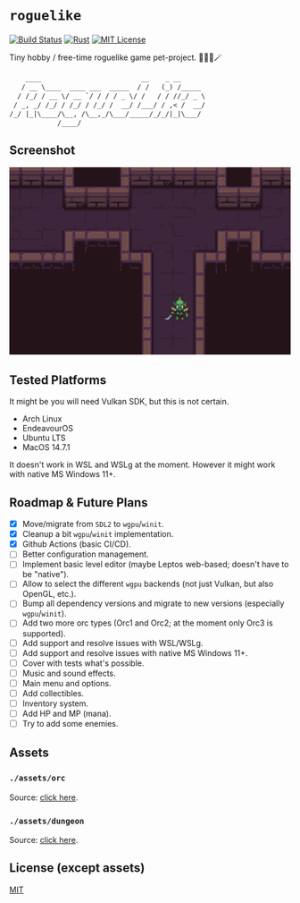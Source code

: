 # `roguelike`

[![Build Status][ci-shield]][ci-url]
[![Rust][rust-shield]][rust-url]
[![MIT License][license-shield]][license-url]

Tiny hobby / free-time roguelike game pet-project. 🔮🧝🏻🪄

```
    ____                         __    _ __
   / __ \____  ____ ___  _____  / /   (_) /_____
  / /_/ / __ \/ __ `/ / / / _ \/ /   / / //_/ _ \
 / _, _/ /_/ / /_/ / /_/ /  __/ /___/ / ,< /  __/
/_/ |_|\____/\__, /\__,_/\___/_____/_/_/|_|\___/
            /____/
```

## Screenshot

![roguelike](./assets/readme/screenshot.png)

## Tested Platforms

It might be you will need Vulkan SDK, but this is not certain.

- Arch Linux
- EndeavourOS
- Ubuntu LTS
- MacOS 14.7.1

It doesn't work in WSL and WSLg at the moment. However it might work with native MS Windows 11+.

## Roadmap & Future Plans

- [x] Move/migrate from `SDL2` to `wgpu`/`winit`.
- [x] Cleanup a bit `wgpu`/`winit` implementation.
- [x] Github Actions (basic CI/CD).
- [ ] Better configuration management.
- [ ] Implement basic level editor (maybe Leptos web-based; doesn't have to be "native").
- [ ] Allow to select the different `wgpu` backends (not just Vulkan, but also OpenGL, etc.).
- [ ] Bump all dependency versions and migrate to new versions (especially `wgpu`/`winit`).
- [ ] Add two more orc types (Orc1 and Orc2; at the moment only Orc3 is supported).
- [ ] Add support and resolve issues with WSL/WSLg.
- [ ] Add support and resolve issues with native MS Windows 11+.
- [ ] Cover with tests what's possible.
- [ ] Music and sound effects.
- [ ] Main menu and options.
- [ ] Add collectibles.
- [ ] Inventory system.
- [ ] Add HP and MP (mana).
- [ ] Try to add some enemies.

## Assets

### `./assets/orc`

Source: [click here](https://craftpix.net/freebies/free-top-down-orc-game-character-pixel-art).

### `./assets/dungeon`

Source: [click here](https://pixel-poem.itch.io/dungeon-assetpuck).

## License (except assets)

[MIT](./LICENSE.md)

[ci-shield]: https://img.shields.io/github/actions/workflow/status/resurtm/roguelike/ci.yml?style=for-the-badge
[ci-url]: https://github.com/resurtm/roguelike/actions/workflows/ci.yml
[rust-shield]: https://img.shields.io/badge/Rust-000000?style=for-the-badge&logo=rust&logoColor=white
[rust-url]: https://www.rust-lang.org/
[license-shield]: https://img.shields.io/github/license/resurtm/roguelike?style=for-the-badge
[license-url]: https://github.com/resurtm/roguelike/blob/main/LICENSE.md

